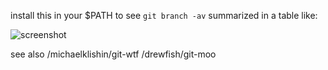 install this in your $PATH to see `git branch -av` summarized in a table like:

![screenshot](http://i.imgur.com/KhnxD.png)

see also /michaelklishin/git-wtf /drewfish/git-moo
